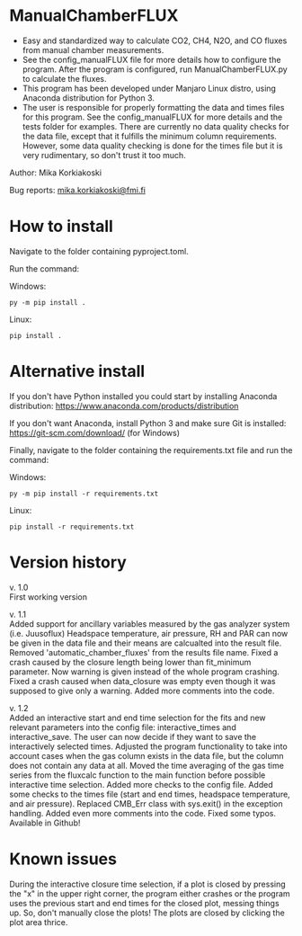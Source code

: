 ManualChamberFLUX
=
- Easy and standardized way to calculate CO2, CH4, N2O, and CO fluxes from manual chamber measurements. 
- See the config_manualFLUX file for more details how to configure the program. After the program is configured, run ManualChamberFLUX.py to calculate the fluxes.
- This program has been developed under Manjaro Linux distro, using Anaconda distribution for Python 3.
- The user is responsible for properly formatting the data and times files for this program. See the config_manualFLUX for more details and the tests folder for examples. There are currently no data quality checks for the data file, except that it fulfills the minimum column requirements. However, some data quality checking is done for the times file but it is very rudimentary, so don't trust it too much.

Author: Mika Korkiakoski

Bug reports: mika.korkiakoski@fmi.fi

How to install
=
Navigate to the folder containing pyproject.toml.

Run the command:

Windows:

	py -m pip install .
	
Linux:

	pip install .

Alternative install
=

If you don't have Python installed you could start by installing Anaconda distribution: https://www.anaconda.com/products/distribution

If you don't want Anaconda, install Python 3 and make sure Git is installed: https://git-scm.com/download/ (for Windows)

Finally, navigate to the folder containing the requirements.txt file and run the command:

Windows:

	py -m pip install -r requirements.txt
	
Linux:

	pip install -r requirements.txt


Version history
=
v. 1.0  
First working version

v. 1.1  
Added support for ancillary variables measured by the gas analyzer system (i.e. Juusoflux)
        Headspace temperature, air pressure, RH and PAR can now be given in the data file and their means are calcualted into the result file.
        Removed 'automatic_chamber_fluxes' from the results file name.
        Fixed a crash caused by the closure length being lower than fit_minimum parameter. Now warning is given instead of the whole program crashing.
        Fixed a crash caused when data_closure was empty even though it was supposed to give only a warning.
        Added more comments into the code.
        
v. 1.2  
Added an interactive start and end time selection for the fits and new relevant parameters into the config
        file: interactive_times and interactive_save.
        The user can now decide if they want to save the interactively selected times.
        Adjusted the program functionality to take into account cases when the gas column exists in the data file, but the column does not contain any data at all.
        Moved the time averaging of the gas time series from the fluxcalc function to the main function before possible interactive time selection.
        Added more checks to the config file.
        Added some checks to the times file (start and end times, headspace temperature, and air pressure).
        Replaced CMB_Err class with sys.exit() in the exception handling.
        Added even more comments into the code. Fixed some typos.
	Available in Github!

Known issues
=
During the interactive closure time selection, if a plot is closed by pressing the "x" in the upper right corner, the program either crashes or the program uses the previous start and end times for the closed plot, messing things up. So, don't manually close the plots! The plots are closed by clicking the plot area thrice.
